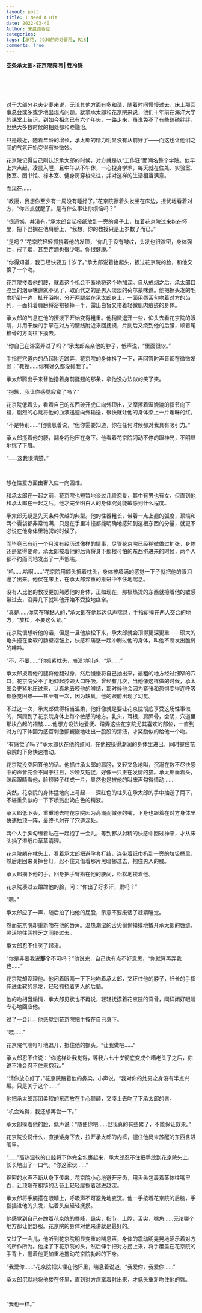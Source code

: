 ```yaml
---
layout: post
title: I Need A Hit
date: 2022-03-40
Author: 来盘茴香豆
categories: 
tags: [承花, JOJO的奇妙冒险, R18]
comments: true
--- 
```


#### 空条承太郎×花京院典明 | 性冷感


<br/><br/><br/>


对于大部分老夫少妻来说，无论其他方面有多和谐，随着时间慢慢过去，床上那回事总会或多或少地出现点问题。就拿承太郎和花京院来说，他们十年前在海洋大学的课堂上结识，到如今相恋已有六个年头，一路走来，虽说免不了有些磕磕绊绊，但绝大多数时候的相处都和睦融洽。

只是最近，随着年龄的增长，承太郎的精力明显没有从前好了——而这也让他们之间的气氛开始变得有些微妙。

花京院记得自己刚认识承太郎的时候，对方就是以“工作狂”而闻名整个学院。他早上六点起，凌晨入睡，且中午从不午休，一心投身学术，每天就在住处、实验室、教室、图书馆、标本室、健身房穿梭来往，并对这样的生活相当满意。

而现在……

“教授，我想你至少有一周没有睡好了。”花京院擦着头发坐在床边，担忧地看着对方，“你四点就醒了。是有什么事让你烦恼吗？”

“很遗憾，并没有。”承太郎合起报纸放到一旁的桌子上，拉着花京院过来抱在怀里，把下巴搁在他肩膀上，“我想，你的教授只是上岁数了而已。”

“是吗？”花京院轻轻抓挠着他的发顶，“你几乎没有皱纹，头发也很浓密，身体强壮，戒了烟，甚至连酒也很少喝。你很健康。”

“你得知道，我已经快要五十岁了。”承太郎说着抬起头，扳过花京院的脸，和他交换了一个吻。

花京院搂着他的腰，就着这个机会不断地将这个吻加深。自从戒烟之后，承太郎口腔里的烟草味道就不见了，取而代之的是男人淡淡的荷尔蒙味道。他把擦头发的毛巾扔到一边，扯开浴袍，分开两腿坐在承太郎身上，一面用唇舌勾吻着对方的齿列，一面抖着肩膀将浴袍褪掉一半，露出白皙又带着轻微肌肉痕迹的身体。

承太郎的气息在他的撩拨下开始变得粗重。他稍微退开一些，仰头去看花京院的眼睛，并用干燥的手掌在对方的腰线附近来回抚摸，片刻后又绕到他的后腰，顺着尾椎骨的方向往下摸去。

“你自己在浴室弄过了吗？”承太郎亲亲他的脖子，低声说，“里面很软。”

手指在穴道内的凸起附近蹭弄，花京院的身体抖了一下，再回答时声音都在微微发颤：“教授……你有好久都没碰我了。”

承太郎腾出手来替他撸着身前挺翘的那条，拿他没办法似的笑了笑。

“抱歉，我让你感觉寂寞了吗？”

花京院低着头，看着自己的东西破开虎口向外顶出，又摩擦着湿漉漉的指节向下褪，剧烈的心跳将他的血液迅速向外输送，很快就让他的身体染上一片暧昧的红。

“不是特别……”他喘息着说，“但你需要知道，你在任何时候都对我具有吸引力。”

承太郎揽着他的腰，翻身将他压在身下。他看着花京院闪动不停的眼神光，不明显地挑了下眉。

“……这我很清楚。”

<br/>

想在性爱方面由奢入俭一向困难。

和承太郎在一起之前，花京院也短暂地谈过几段恋爱，其中有男也有女，但直到他和承太郎在一起之后，他才完全明白人的身体究竟能敏感到什么程度。

承太郎无疑是先天条件优越的典型。他的性器粗长，带着一点上翘的弧度，顶端和两个囊袋都非常饱满，只是在手里冲撞都能明确地感知到这根东西的分量，就更不必说在他身体里驰骋的时候了。

而毕竟已有近一个月没有经历过像样的情事，尽管花京院已经稍微做过扩张，身体还是紧得要命。承太郎按着他的后背将身下那根可怕的东西挤进来的时候，两个人都不约而同地发出了一声低喘。

“哈……哈啊……”花京院用额头抵着枕头，身体被填满的感觉一下子就把他的眼泪逼了出来。他伏在床上，在承太郎深重的推进中不住地喘息。

没有人比他的教授更加熟悉他的身体，正如现在，那根热烫的东西就擦着他的敏感带过去，没弄几下就叫他开始不受控地痉挛。

“真是……你实在够黏人的，”承太郎在他耳边低声喘息，手指却摸在两人交合的地方，“放松，不要这么紧。”

花京院很想听他的话，但是一旦他放松下来，承太郎就会顶得更深更重——硕大的龟头撞在柔软的肠壁褶皱上，快感和痛感一起冲刷过他的身体，叫他不断发出脆弱的呻吟。

“不，不要……”他抓紧枕头，崩溃地叫道，“承……”

承太郎扳着他的腿将他翻过身，然后慢慢将自己抽出来，最粗的地方经过细窄的穴口，花京院受不了地仰起脖颈大口呼吸。曾经有几次，当他像这样做的时候，承太郎会更紧地压过来，认真地去咬他的喉结，那时候他会因为紧张和恐惧变得连呼吸都感觉困难——甚至有一次，因为缺氧，他的眼前出现了幻觉。

不过这一次，承太郎做得相当温柔，他好像就是要让花京院彻底享受这场性事似的，照顾到了花京院身体上每个敏感的地方。乳头，耳根，肩胛骨，会阴，穴道里那块凸起的褶皱……他想方设法地爱抚、蹭弄这些花京院尤其喜欢的部位，一直到对方的下体因为感官刺激颤巍巍地吐出一股股的清液，才奖励似的给他一个吻。

“有感觉了吗？”承太郎伏在他的颈间，在他被操得潮润的身体里进出，同时握住花京院的下身快速撸动。

花京院没空回答他的话。他抓住承太郎的肩膀，又轻又急地叫，沉溺在数不尽快感中的声音完全不同于往日，沙哑又短促，好像一只正在发情的猫。承太郎垂着头，眯起眼睛看他，脸颊脖子红成一片，显然也是被他的叫床声勾得情动……

突然，花京院的身体猛地向上弓起——深红色的柱头在承太郎的手中抽送了两下，不堪重负似的一下下喷溅出奶白色的精液。

承太郎低下头，重重地去吻花京院因为高潮而微张的嘴，下身也跟着在对方身体里快速抽顶一阵，最终也射在了穴道深处。

两个人手脚勾缠着贴在一起抱了一会儿，等到都从射精的快感中回过神来，才从床头抽了湿纸巾草草清理。

花京院躺在枕头上，看着承太郎把避孕套打结，连带着纸巾扔到一旁的垃圾桶里，然后走回来关掉台灯，忍不住又借着那片黑暗挪过去，抱住男人的腰。

承太郎摘下他的手，回身把手臂搭在他的腰间，松松地搂着他。

花京院凑过去蹭蹭他的脸，问：“你出了好多汗，累吗？”

“嗯。”

承太郎应了一声，随后拍了拍他的屁股，示意不要废话了赶紧睡觉。

然而花京院却重新吻在他的唇角。温热潮湿的舌尖偷偷摸摸地撬开承太郎的唇缝，灵活地往两排牙之间挤过去。

承太郎忍不住笑了起来。

“你是非要我说**那个**不可吗？”他说完，自己也有点不好意思，“你就算再弄我也……”

花京院却没理他。他闭着眼睛一下下地吻着承太郎，又环住他的脖子，纤长的手指伸进柔软的黑发，轻轻抓挠着男人的后脑。

他的吻相当煽情，承太郎见状也不再说，轻轻抚摸着花京院的脊骨，同样闭好眼睛专心地回应他。

过了一会儿，他感觉到花京院把手按在自己身下。

“喂……”

花京院气喘吁吁地退开，抵住他的额头。“让我做吧……”

承太郎忍不住说：“你这样让我觉得，等我六七十岁彻底变成个糟老头子之后，你说不准会忍不住来抱我。”

“请你放心好了，”花京院蹭着他的鼻梁，小声说，“我对你的处男之身没有半点兴趣。只是关于这个……”

他把承太郎那团柔软的东西放在手心颠颠，又凑上去吻了下承太郎的唇。

“机会难得，我还想再尝一下。”

承太郎摸着他的脸，低声说：“随便你吧……但我真的有些累了，不能保证效果。”

花京院没说什么，直接矮身下去，拉开承太郎的内裤，握住他尚未苏醒的东西含进嘴里。

“……”高热湿软的口腔将下体完全包裹起来，承太郎忍不住把手放到花京院头上，长长地出了一口气。“你这家伙……”

绵密的水声不断从身下传来。花京院小心地避开牙齿，用舌头包裹着茎体往嘴里吞，让顶端在粗糙的舌苔上轻轻摩擦着越进越深。

承太郎将手腕搭在眼睛上，呼吸声不可避免地变沉。他一手按着花京院的后脑，手指插进他的头发，贴着头皮轻轻抚摸。

他感觉到自己在蹭着花京院的唇峰，鼻尖，指节，上膛，舌尖，嘴角……无论哪个地方都让他舒服。花京院的身体对他来讲就是最好的。

又过了一会儿，他听到花京院明显变重的喘息声，身体的震动明晃晃地昭示着对方的所作所为。他揉了下花京院的头，然后伸手把对方捞上来，将手覆盖在花京院的手背上，握着他更加重地撸动花京院勃起的下身。

“我爱你……”花京院把头埋在他怀里，喘息着说道，“我爱你，我爱你……”

承太郎沉默地将他搂在怀里，直到对方痉挛着射出来，才低头重新吻住他的唇。

<br/>

“我也一样。”

<br/><br/><br/>
